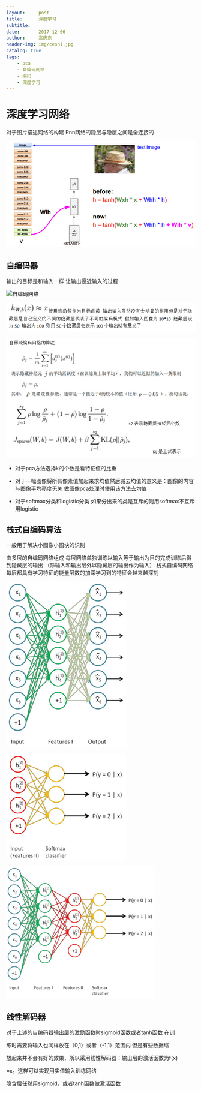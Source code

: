 ```yaml
---
layout:     post
title:      深度学习
subtitle:   
date:       2017-12-06
author:     高庆东
header-img: img/ceshi.jpg
catalog: true
tags:
    - pca
    - 自编码网络
    - 编码
    - 深度学习
---
```


# 深度学习网络

对于图片描述网络的构建
Rnn网络的隐层与隐层之间是全连接的

![图片描述网络](/img/图片描述网络.png)


## 自编码器

输出的目标是和输入一样 让输出逼近输入的过程

![自编码网络](/img/自编码网路.png)

![自编码网络解释](/img/自编码网络解释.png)

![自编码网络算法](/img/自编码网络算法.png)

- 对于pca方法选择k的个数是看特征值的比重
- 对于一幅图像将所有像素值加起来求均值然后减去均值的意义是：图像的内容与图像平均亮度无关 做图像pca处理时使用该方法去均值

- 对于softmax分类和logistic分类 如果分出来的类是互斥的则用softmax不互斥用logistic

## 栈式自编码算法
一般用于解决小图像小图块的识别

由多层的自编码网络组成 每层网络单独训练以输入等于输出为目的完成训练后得到隐藏层的输出 （除输入和输出层外以隐藏层的输出作为输入） 
栈式自编码网络每层都具有学习特征的能量层数的加深学习到的特征会越来越深刻

![线性自编码网络](/img/线性自编码网络1.png)

![线性自编码网络](/img/线性自编码网络2.png)

![线性自编码网络](/img/线性自编码网络3.png)

## 线性解码器
对于上述的自编码器输出层的激励函数时sigmoid函数或者tanh函数 在训

练时需要将输入也同样放在（0,1）或者（-1,1）范围内 但是有些数据缩

放起来并不会有好的效果，所以采用线性解码器：输出层的激活函数为f(x)

=x。这样可以实现用实值输入训练网络

隐含层任然用sigmoid，或者tanh函数做激活函数

